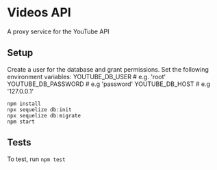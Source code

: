 # Videos API

A proxy service for the YouTube API

## Setup
Create a user for the database and grant permissions. Set the following environment variables:
YOUTUBE_DB_USER # e.g. 'root'
YOUTUBE_DB_PASSWORD # e.g 'password'
YOUTUBE_DB_HOST # e.g '127.0.0.1'
```
npm install
npx sequelize db:init
npx sequelize db:migrate
npm start
```

## Tests
To test, run `npm test`
